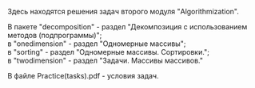 Здесь находятся решения задач второго модуля "Algorithmization".

В пакете "decomposition" - раздел "Декомпозиция с использованием методов (подпрограммы)";<br/>
в "onedimension" - раздел "Одномерные массивы"; <br/>
в "sorting" - раздел "Одномерные массивы. Сортировки.";<br/>
в "twodimension" - раздел "Задачи. Массивы массивов." <br/>

В файле Practice(tasks).pdf - условия задач.